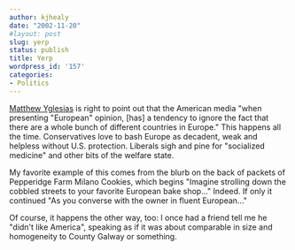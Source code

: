 ```yaml
---
author: kjhealy
date: "2002-11-20"
#layout: post
slug: yerp
status: publish
title: Yerp
wordpress_id: '157'
categories:
- Politics
---
```


[Matthew Yglesias](http://www.matthewyglesias.com/archives/001240.html#001240 "Matthew Yglesias") is right to point out that the American media "when presenting "European" opinion, [has] a tendency to ignore the fact that there are a whole bunch of different countries in Europe." This happens all the time. Conservatives love to bash Europe as decadent, weak and helpless without U.S. protection. Liberals sigh and pine for "socialized medicine" and other bits of the welfare state.

My favorite example of this comes from the blurb on the back of packets of Pepperidge Farm Milano Cookies, which begins "Imagine strolling down the cobbled streets to your favorite European bake shop…" Indeed. If only it continued "As you converse with the owner in fluent European…"

Of course, it happens the other way, too: I once had a friend tell me he "didn't like America", speaking as if it was about comparable in size and homogeneity to County Galway or something.
